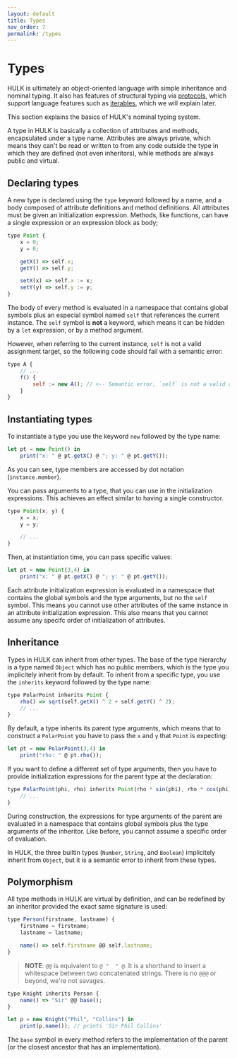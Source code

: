 ```yaml
---
layout: default
title: Types
nav_order: 7
permalink: /types
---
```


# Types

HULK is ultimately an object-oriented language with simple inheritance and nominal typing. It also has features of structural typing via [protocols](/protocols), which support language features such as [iterables](/iterables), which we will explain later.

This section explains the basics of HULK's nominal typing system.

A type in HULK is basically a collection of attributes and methods, encapsulated under a type name. Attributes are always private, which means they can't be read or written to from any code outside the type in which they are defined (not even inheritors), while methods are always public and virtual.

## Declaring types

A new type is declared using the `type` keyword followed by a name, and a body composed of attribute definitions and method definitions. All attributes must be given an initialization expression. Methods, like functions, can have a single expression or an expression block as body;

```js
type Point {
    x = 0;
    y = 0;

    getX() => self.x;
    getY() => self.y;

    setX(x) => self.x := x;
    setY(y) => self.y := y;
}
```

The body of every method is evaluated in a namespace that contains global symbols plus an especial symbol named `self` that references the current instance. The `self` symbol is **not** a keyword, which means it can be hidden by a `let` expression, or by a method argument.

However, when referring to the current instance, `self` is not a valid assignment target, so the following code should fail with a semantic error:

```js
type A {
    // ...
    f() {
        self := new A(); // <-- Semantic error, `self` is not a valid assignment target
    }
}
```

## Instantiating types

To instantiate a type you use the keyword `new` followed by the type name:

```js
let pt = new Point() in
    print("x: " @ pt.getX() @ "; y: " @ pt.getY());
```

As you can see, type members are accessed by dot notation (`instance.member`).

You can pass arguments to a type, that you can use in the initialization expressions. This achieves an effect similar to having a single constructor.

```js
type Point(x, y) {
    x = x;
    y = y;

    // ...
}
```

Then, at instantiation time, you can pass specific values:

```js
let pt = new Point(3,4) in
    print("x: " @ pt.getX() @ "; y: " @ pt.getY());
```

Each attribute initialization expression is evaluated in a namespace that contains the global symbols and the type arguments, but no the `self` symbol. This means you cannot use other attributes of the same instance in an attribute initialization expression. This also means that you cannot assume any specifc order of initialization of attributes.

## Inheritance

Types in HULK can inherit from other types. The base of the type hierarchy is a type named `Object` which has no public members, which is the type you implicitely inherit from by default. To inherit from a specific type, you use the `inherits` keyword followed by the type name:

```js
type PolarPoint inherits Point {
    rho() => sqrt(self.getX() ^ 2 + self.getY() ^ 2);
    // ...
}
```

By default, a type inherits its parent type arguments, which means that to construct a `PolarPoint` you have to pass the `x` and `y` that `Point` is expecting:

```js
let pt = new PolarPoint(3,4) in
    print("rho: " @ pt.rho());
```

If you want to define a different set of type arguments, then you have to provide initialization expressions for the parent type at the declaration:

```js
type PolarPoint(phi, rho) inherits Point(rho * sin(phi), rho * cos(phi)) {
    // ...
}
```

During construction, the expressions for type arguments of the parent are evaluated in a namespace that contains global symbols plus the type arguments of the inheritor. Like before, you cannot assume a specific order of evaluation.

In HULK, the three builtin types (`Number`, `String`, and `Boolean`) implicitely inherit from `Object`, but it is a semantic error to inherit from these types.

## Polymorphism

All type methods in HULK are virtual by definition, and can be redefined by an inheritor provided the exact same signature is used:

```js
type Person(firstname, lastname) {
    firstname = firstname;
    lastname = lastname;

    name() => self.firstname @@ self.lastname;
}
```

> **NOTE**: `@@` is equivalent to `@ "  " @`. It is a shorthand to insert a whitespace between two concatenated strings. There is no `@@@` or beyond, we're not savages.

```js
type Knight inherits Person {
    name() => "Sir" @@ base();
}

let p = new Knight("Phil", "Collins") in
    print(p.name()); // prints 'Sir Phil Collins'
```

The `base` symbol in every method refers to the implementation of the parent (or the closest ancestor that has an implementation).
